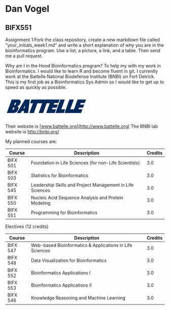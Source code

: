 # Dan Vogel
## BIFX551

Assignment 1:Fork the class repository, create a new markdown file called "your_initials_week1.md" and write a short explanation of why
you are in the bioinformatics program. 
Use a list, a picture, a link, and a table. Then send me a pull request.

Why am I in the Hood Bioinformatics program?  To help my with my work in Bioinformatics.  I would like to learn R and become fluent in git. I currently work at the Battelle National Biodefense Institute (BNBI) on Fort Detrick.  This is my first job as a Bioinformatics Sys Admin so I would like to get up to speed as quickly as possible.
 
![Battelle](/battelle.logo.png )

Their website is [www.battelle.org](http://www.battelle.org)
The BNBI lab website is http://bnbi.org/

My planned courses are:

Course | Description | Credits
--------- | ------------------------------------------------------------- | ----
BIFX 501|Foundation in Life Sciences (for non-Life Scientists)|3.0
BIFX 503|Statistics for Bioinformatics|3.0
BIFX 545|Leadership Skills and Project Management in Life Sciences|3.0
BIFX 550|Nucleic Acid Sequence Analysis and Protein Modeling|3.0
BIFX 551|Programming for Bioinformatics|3.0

Electives (12 credits)

Course | Description | Credits
--------- | ------------------------------------------------------------- | ----
BIFX 547|Web-based Bioinformatics & Applications in Life Sciences|3.0
BIFX 548|Data Visualization for Bioinformatics|3.0
BIFX 552|Bioinformatics Applications I|3.0
BIFX 553|Bioinformatics Applications II	|3.0
BIFX 546|Knowledge Reasoning and Machine Learning|3.0
